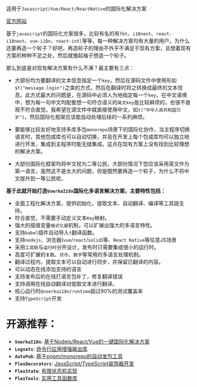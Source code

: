 
适用于`Javascript/Vue/React/ReactNative`的国际化解决方案


[官方网站](https://zhangfisher.github.io/voerka-i18n/)


基于`javascript`的国际化方案很多，比较有名的有`fbt`、`i18next`、`react-i18next`、`vue-i18n`、`react-intl`等等，每一种解决方案均有大量的用户。为什么还要再造一个轮子？好吧，再造轮子的理由不外乎不满足于现有方案，总想着现有方案的种种不足之处，然后就撸起袖子想造一个轮子。

那么到底是对现有解决方案有什么不满？最主要有三点：

- 大部份均为要翻译的文本信息指定一个`key`，然后在源码文件中使用形如`$t("message.login")`之类的方式，然后在翻译时将之转换成最终的文本信息。此方式最大的问题是，在源码中必须人为地指定每一个`key`，在中文语境中，想为每一句中文均配套想一句符合语义的`英文key`是比较麻烦的，也很不直观不符合直觉。我希望在源文件中就直接使用中文，如`t("中华人民共和国万岁")`，然后国际化框架应该能自动处理后续的一系列麻烦。

- 要能够比较友好地支持多库多包`monorepo`场景下的国际化协作，当主程序切换语言时，其他包或库也可以自动切换，并且在开发上每个包或库均可以独立地进行开发，集成到主程序时能无缝集成。这点在现有方案上没有找到比较理想的解决方案。

- 大部份国际化框架均将中文视为二等公民，大部份情况下您应该采用英文作为第一语言，虽然这不是太大的问题，但是既然要再造一个轮子，为什么不将中文提升到一等公民呢。
  

**基于此就开始打造`VoerkaI18n`国际化多语言解决方案，主要特性包括：**
 

- 全面工程化解决方案，提供初始化、提取文本、自动翻译、编译等工具链支持。
- 符合直觉，不需要手动定义文本`Key`映射。
- 强大的插值变量`格式化器`机制，可以扩展出强大的多语言特性。
- 支持`babel`插件自动导入`t`翻译函数。
- 支持`nodejs`、浏览器(`vue`/`react`/`solid`)等、`React Native`等任意JS场景
- 采用`工具链`与`运行时`分开设计，发布时只需要集成很小的运行时。
- 高度可扩展的`复数`、`货币`、`数字`等常用的多语言处理机制。
- 翻译过程内，提取文本可以自动进行同步，并保留已翻译的内容。
- 可以动态在线添加支持的语言
- 支持发布后的在线打语言包补丁，修复翻译错误
- 支持调用在线自动翻译对提取文本进行翻译。
- 核心运行时`@voerkai18n/runtime`超过90%的测试覆盖率
- 支持`TypeScript`开发


  

# **开源推荐：** 

- **`VoerkaI18n`**: [基于Nodejs/React/Vue的一键国际化解决方案](https://zhangfisher.github.io/voerka-i18n/)
- **`Logsets`**: [命令行应用增强输出库](https://zhangfisher.github.io/logsets/)
- **`AutoPub`**:  [基于pnpm/monorepo的自动发包工具](https://zhangfisher.github.io/autopub/)
- **`FlexDecorators`**:  [JavaScript/TypeScript装饰器开发](https://zhangfisher.github.io/flex-decorators/)
- **`FlexState`**:  [有限状态机实现](https://zhangfisher.github.io/flexstate/)
- **`FlexTools`**:  [实用工具函数库](https://zhangfisher.github.io/flex-tools/)
